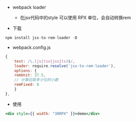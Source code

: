- webpack loader
    - 在jsx代码中的style 可以使用 RPX 单位，会自动转换rem

- 下载

```s
npm install jsx-to-rem-loader -D
```

- webpack.config.js

```js
{
    test: /\.(js|tsx|jsx|ts)$/,
    loader: require.resolve('jsx-to-rem-loader'),
    options: {
    remUnit: 37.5,
    // 计算后取多少位的小数
    remFixed: 8
    }
},
```

- 使用

```jsx
<div style={{ width: "30RPX" }}>demo</div>
```

